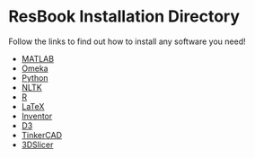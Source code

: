 ResBook Installation Directory
====

Follow the links to find out how to install any software you need!

* [MATLAB](./matlab)
* [Omeka](./omeka)
* [Python](./python)
* [NLTK](./nltk)
* [R](./r)
* [LaTeX](./latex)
* [Inventor](./inventor)
* [D3](./d3)
* [TinkerCAD](./tinkercad)
* [3DSlicer](./3d-slicer)
